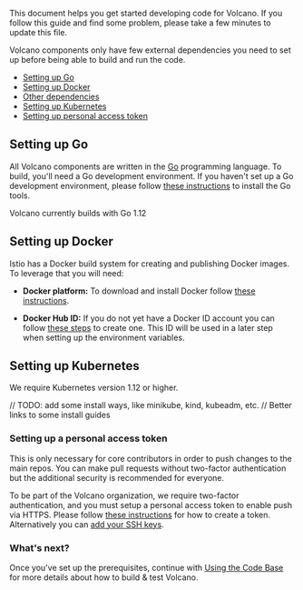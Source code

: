 This document helps you get started developing code for Volcano.
If you follow this guide and find some problem, please take
a few minutes to update this file.

Volcano components only have few external dependencies you
need to set up before being able to build and run the code.

- [Setting up Go](#setting-up-go)
- [Setting up Docker](#setting-up-docker)
- [Other dependencies](#other-dependencies)
- [Setting up Kubernetes](#setting-up-kubernetes)
- [Setting up personal access token](#setting-up-a-personal-access-token)

## Setting up Go

All Volcano components are written in the [Go](https://golang.org) programming language.
To build, you'll need a Go development environment. If you haven't set up a Go development
environment, please follow [these instructions](https://golang.org/doc/install)
to install the Go tools.

Volcano currently builds with Go 1.12

## Setting up Docker

Istio has a Docker build system for creating and publishing Docker images.
To leverage that you will need:

- **Docker platform:** To download and install Docker follow [these instructions](https://docs.docker.com/install/).

- **Docker Hub ID:** If you do not yet have a Docker ID account you can follow [these steps](https://docs.docker.com/docker-id/) to create one. This ID will be used in a later step when setting up the environment variables.


## Setting up Kubernetes

We require Kubernetes version 1.12 or higher.  

// TODO: add some install ways, like minikube, kind, kubeadm, etc.
// Better links to some install guides


### Setting up a personal access token

This is only necessary for core contributors in order to push changes to the main repos.
You can make pull requests without two-factor authentication
but the additional security is recommended for everyone.

To be part of the Volcano organization, we require two-factor authentication, and
you must setup a personal access token to enable push via HTTPS. Please follow
[these instructions](https://help.github.com/articles/creating-a-personal-access-token-for-the-command-line/)
for how to create a token.
Alternatively you can [add your SSH keys](https://help.github.com/articles/adding-a-new-ssh-key-to-your-github-account/).

### What's next?

Once you've set up the prerequisites, continue with [Using the Code Base](./development.md)
for more details about how to build & test Volcano. 
